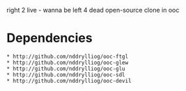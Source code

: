 right 2 live - wanna be left 4 dead open-source clone in ooc

Dependencies
============

    * http://github.com/nddrylliog/ooc-ftgl
    * http://github.com/nddrylliog/ooc-glew
    * http://github.com/nddrylliog/ooc-glu
    * http://github.com/nddrylliog/ooc-sdl
    * http://github.com/nddrylliog/ooc-devil
